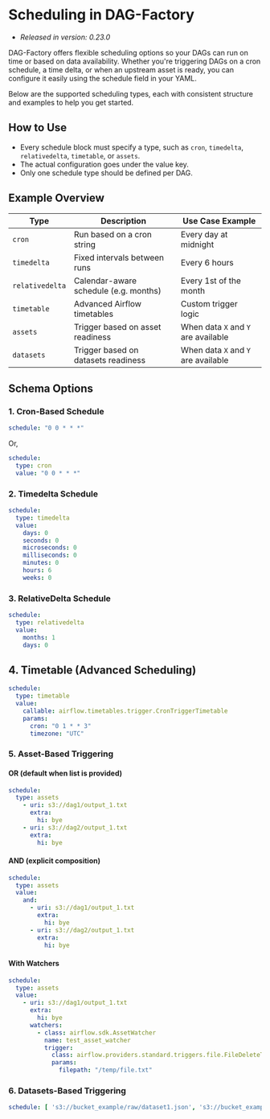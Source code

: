 # Scheduling in DAG-Factory

- *Released in version: 0.23.0*

DAG-Factory offers flexible scheduling options so your DAGs can run on time or based on data availability. Whether you're triggering DAGs on a cron schedule, a time delta, or when an upstream asset is ready, you can configure it easily using the schedule field in your YAML.

Below are the supported scheduling types, each with consistent structure and examples to help you get started.

## How to Use

- Every schedule block must specify a type, such as `cron`, `timedelta`, `relativedelta`, `timetable`, or `assets`.
- The actual configuration goes under the value key.
- Only one schedule type should be defined per DAG.

## Example Overview

| Type            | Description                           | Use Case Example                    |
|-----------------|---------------------------------------|-------------------------------------|
| `cron`          | Run based on a cron string            | Every day at midnight               |
| `timedelta`     | Fixed intervals between runs          | Every 6 hours                       |
| `relativedelta` | Calendar-aware schedule (e.g. months) | Every 1st of the month              |
| `timetable`     | Advanced Airflow timetables           | Custom trigger logic                |
| `assets`        | Trigger based on asset readiness      | When data `X` and `Y` are available |
| `datasets`      | Trigger based on datasets readiness   | When data `X` and `Y` are available |

## Schema Options

### 1. Cron-Based Schedule

```yaml
schedule: "0 0 * * *"
```

Or,

```yaml
schedule:
  type: cron
  value: "0 0 * * *"
```

### 2. Timedelta Schedule

```yaml
schedule:
  type: timedelta
  value:
    days: 0
    seconds: 0
    microseconds: 0
    milliseconds: 0
    minutes: 0
    hours: 6
    weeks: 0
```

### 3. RelativeDelta Schedule

```yaml
schedule:
  type: relativedelta
  value:
    months: 1
    days: 0
```

## 4. Timetable (Advanced Scheduling)

```yaml
schedule:
  type: timetable
  value:
    callable: airflow.timetables.trigger.CronTriggerTimetable
    params:
      cron: "0 1 * * 3"
      timezone: "UTC"

```

### 5. Asset-Based Triggering

#### OR (default when list is provided)

```yaml
schedule:
  type: assets
    - uri: s3://dag1/output_1.txt
      extra:
        hi: bye
    - uri: s3://dag2/output_1.txt
      extra:
        hi: bye
```

#### AND (explicit composition)

```yaml
schedule:
  type: assets
  value:
    and:
      - uri: s3://dag1/output_1.txt
        extra:
          hi: bye
      - uri: s3://dag2/output_1.txt
        extra:
          hi: bye
```

#### With Watchers

```yaml
schedule:
  type: assets
  value:
    - uri: s3://dag1/output_1.txt
      extra:
        hi: bye
      watchers:
        - class: airflow.sdk.AssetWatcher
          name: test_asset_watcher
          trigger:
            class: airflow.providers.standard.triggers.file.FileDeleteTrigger
            params:
              filepath: "/temp/file.txt"
```

### 6. Datasets-Based Triggering

```yaml
schedule: [ 's3://bucket_example/raw/dataset1.json', 's3://bucket_example/raw/dataset2.json' ]
```
